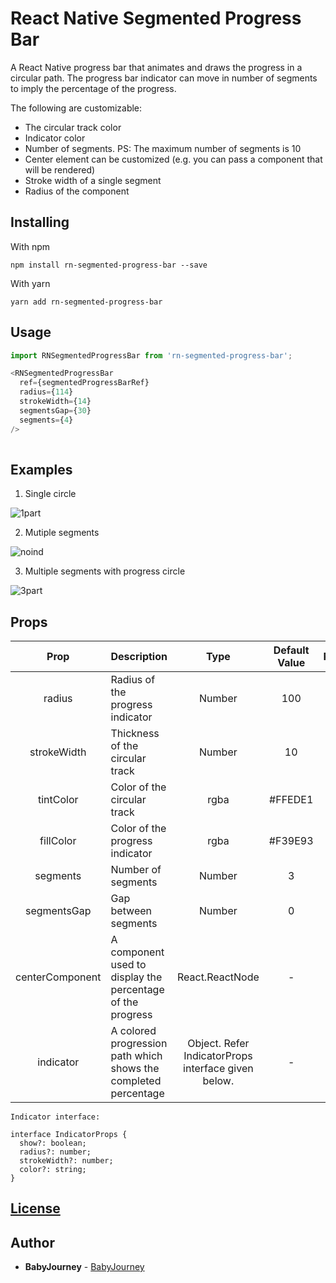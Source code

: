 # React Native Segmented Progress Bar

A React Native progress bar that animates and draws the progress in a circular path. The progress bar indicator can move in number of segments to imply the percentage of the progress.

The following are customizable:
 - The circular track color
 - Indicator color
 - Number of segments. PS: The maximum number of segments is 10
 - Center element can be customized (e.g. you can pass a component that will be rendered)
 - Stroke width of a single segment
 - Radius of the component

## Installing

With npm

```
npm install rn-segmented-progress-bar --save
```

With yarn

```
yarn add rn-segmented-progress-bar
```

## Usage

```javascript
import RNSegmentedProgressBar from 'rn-segmented-progress-bar';

<RNSegmentedProgressBar
  ref={segmentedProgressBarRef}
  radius={114}
  strokeWidth={14}
  segmentsGap={30}
  segments={4}
/>
      
```

## Examples

1. Single circle

![1part](https://user-images.githubusercontent.com/1639119/215097139-4dacc33d-f2c7-4a2b-83ad-f856ec822e47.gif)

2. Mutiple segments

![noind](https://user-images.githubusercontent.com/1639119/215097549-262da352-83d5-45f3-8f81-6abcaaea6b72.gif)

3. Multiple segments with progress circle

![3part](https://user-images.githubusercontent.com/1639119/215097606-b4c8139c-d949-4e98-ab9d-787cf89424bb.gif)

## Props

| Prop                        | Description                                                                           | Type                          | Default Value       | Required |
| :--------------------------:|:--------------------------------------------------------------------------------------|:-----------------------------:|:-------------------:|:--------:|
| radius                       | Radius of the progress indicator                                                                        | Number                        | 100                   | True     |
| strokeWidth                 |Thickness of the circular track                      | Number                        | 10                   | True    |
| tintColor       | Color of the circular track                                                      | rgba                        | #FFEDE1       | False    |
| fillColor                      | Color of the progress indicator                                                                | rgba                        | #F39E93                  | False    |
| segments           | Number of segments                                                   | Number                        | 3                  | False    |
| segmentsGap           | Gap between segments                                                   | Number                        | 0                  | False    |
| centerComponent         | A component used to display the percentage of the progress                                         | React.ReactNode                        | -                  | False    |
| indicator         |  A colored progression path which shows the completed percentage                                               | Object. Refer IndicatorProps interface given below.                        | -                  | False    |

```
Indicator interface:

interface IndicatorProps {
  show?: boolean;
  radius?: number;
  strokeWidth?: number;
  color?: string;
}
```

 
## [License](https://github.com/baby-journey/rn-segmented-progress-bar/blob/main/LICENSE)

## Author

* **BabyJourney** - [BabyJourney](https://github.com/baby-journey/rn-segmented-progress-bar)
